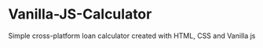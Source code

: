 # Vanilla-JS-Calculator
Simple cross-platform loan calculator created with HTML, CSS and Vanilla js
